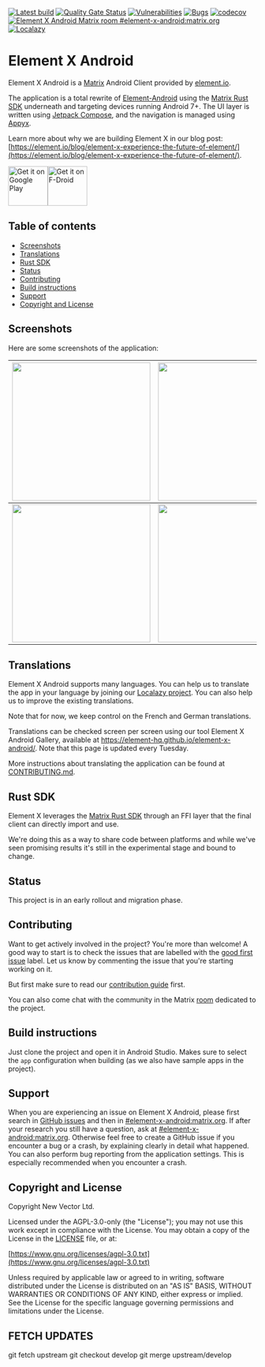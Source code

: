 [![Latest build](https://github.com/element-hq/element-x-android/actions/workflows/build.yml/badge.svg?query=branch%3Adevelop)](https://github.com/element-hq/element-x-android/actions/workflows/build.yml?query=branch%3Adevelop)
[![Quality Gate Status](https://sonarcloud.io/api/project_badges/measure?project=element-x-android&metric=alert_status)](https://sonarcloud.io/summary/new_code?id=element-x-android)
[![Vulnerabilities](https://sonarcloud.io/api/project_badges/measure?project=element-x-android&metric=vulnerabilities)](https://sonarcloud.io/summary/new_code?id=element-x-android)
[![Bugs](https://sonarcloud.io/api/project_badges/measure?project=element-x-android&metric=bugs)](https://sonarcloud.io/summary/new_code?id=element-x-android)
[![codecov](https://codecov.io/github/element-hq/element-x-android/branch/develop/graph/badge.svg?token=ecwvia7amV)](https://codecov.io/github/vector-im/element-x-android)
[![Element X Android Matrix room #element-x-android:matrix.org](https://img.shields.io/matrix/element-x-android:matrix.org.svg?label=%23element-x-android:matrix.org&logo=matrix&server_fqdn=matrix.org)](https://matrix.to/#/#element-x-android:matrix.org)
[![Localazy](https://img.shields.io/endpoint?url=https%3A%2F%2Fconnect.localazy.com%2Fstatus%2Felement%2Fdata%3Fcontent%3Dall%26title%3Dlocalazy%26logo%3Dtrue)](https://localazy.com/p/element)

# Element X Android

Element X Android is a [Matrix](https://matrix.org/) Android Client provided by [element.io](https://element.io/).

The application is a total rewrite of [Element-Android](https://github.com/element-hq/element-android) using the [Matrix Rust SDK](https://github.com/matrix-org/matrix-rust-sdk) underneath and targeting devices running Android 7+. The UI layer is written using [Jetpack Compose](https://developer.android.com/jetpack/compose), and the navigation is managed using [Appyx](https://github.com/bumble-tech/appyx).

Learn more about why we are building Element X in our blog post: [https://element.io/blog/element-x-experience-the-future-of-element/](https://element.io/blog/element-x-experience-the-future-of-element/).

[<img src="https://play.google.com/intl/en_us/badges/static/images/badges/en_badge_web_generic.png" alt="Get it on Google Play" height="80">](https://play.google.com/store/apps/details?id=io.element.android.x)[<img src="https://fdroid.gitlab.io/artwork/badge/get-it-on.png" alt="Get it on F-Droid" height="80">](https://f-droid.org/packages/io.element.android.x)

## Table of contents

<!--- TOC -->

* [Screenshots](#screenshots)
* [Translations](#translations)
* [Rust SDK](#rust-sdk)
* [Status](#status)
* [Contributing](#contributing)
* [Build instructions](#build-instructions)
* [Support](#support)
* [Copyright and License](#copyright-and-license)

<!--- END -->

## Screenshots

Here are some screenshots of the application:

<!--
Commands run before taking the screenshots:
adb shell settings put system time_12_24 24
adb shell am broadcast -a com.android.systemui.demo -e command enter
adb shell am broadcast -a com.android.systemui.demo -e command clock -e hhmm 1337
adb shell am broadcast -a com.android.systemui.demo -e command network -e mobile show -e level 4
adb shell am broadcast -a com.android.systemui.demo -e command network -e wifi show -e level 4
adb shell am broadcast -a com.android.systemui.demo -e command notifications -e visible false
adb shell am broadcast -a com.android.systemui.demo -e command battery -e plugged false -e level 100

And to exit demo mode:
adb shell am broadcast -a com.android.systemui.demo -e command exit
-->

|<img src="./docs/images-lfs/screen_1_light.png" width="280" />|<img src="./docs/images-lfs/screen_2_light.png" width="280" />|<img src="./docs/images-lfs/screen_3_light.png" width="280" />|<img src="./docs/images-lfs/screen_4_light.png" width="280" />|
|-|-|-|-|
|<img src="./docs/images-lfs/screen_1_dark.png" width="280" />|<img src="./docs/images-lfs/screen_2_dark.png" width="280" />|<img src="./docs/images-lfs/screen_3_dark.png" width="280" />|<img src="./docs/images-lfs/screen_4_dark.png" width="280" />|

## Translations

Element X Android supports many languages. You can help us to translate the app in your language by joining our [Localazy project](https://localazy.com/p/element). You can also help us to improve the existing translations.

Note that for now, we keep control on the French and German translations.

Translations can be checked screen per screen using our tool Element X Android Gallery, available at https://element-hq.github.io/element-x-android/. Note that this page is updated every Tuesday. 

More instructions about translating the application can be found at [CONTRIBUTING.md](CONTRIBUTING.md#strings).

## Rust SDK

Element X leverages the [Matrix Rust SDK](https://github.com/matrix-org/matrix-rust-sdk) through an FFI layer that the final client can directly import and use.

We're doing this as a way to share code between platforms and while we've seen promising results it's still in the experimental stage and bound to change.

## Status

This project is in an early rollout and migration phase.

## Contributing

Want to get actively involved in the project? You're more than welcome! A good way to start is to check the issues that are labelled with the [good first issue](https://github.com/element-hq/element-x-android/issues?q=is%3Aissue+is%3Aopen+label%3A%22good+first+issue%22) label. Let us know by commenting the issue that you're starting working on it.

But first make sure to read our [contribution guide](CONTRIBUTING.md) first.

You can also come chat with the community in the Matrix [room](https://matrix.to/#/#element-x-android:matrix.org) dedicated to the project.

## Build instructions

Just clone the project and open it in Android Studio.
Makes sure to select the `app` configuration when building (as we also have sample apps in the project).

## Support

When you are experiencing an issue on Element X Android, please first search in [GitHub issues](https://github.com/element-hq/element-x-android/issues)
and then in [#element-x-android:matrix.org](https://matrix.to/#/#element-x-android:matrix.org).
If after your research you still have a question, ask at [#element-x-android:matrix.org](https://matrix.to/#/#element-x-android:matrix.org). Otherwise feel free to create a GitHub issue if you encounter a bug or a crash, by explaining clearly in detail what happened. You can also perform bug reporting from the application settings. This is especially recommended when you encounter a crash.

## Copyright and License

Copyright New Vector Ltd.

Licensed under the AGPL-3.0-only (the "License"); you may not use this work except in compliance with the License. You may obtain a copy of the License in the [LICENSE](LICENSE) file, or at:

[https://www.gnu.org/licenses/agpl-3.0.txt](https://www.gnu.org/licenses/agpl-3.0.txt)

Unless required by applicable law or agreed to in writing, software distributed under the License is distributed on an "AS IS" BASIS, WITHOUT WARRANTIES OR CONDITIONS OF ANY KIND, either express or implied. See the License for the specific language governing permissions and limitations under the License.


## FETCH UPDATES
git fetch upstream
git checkout develop
git merge upstream/develop 

